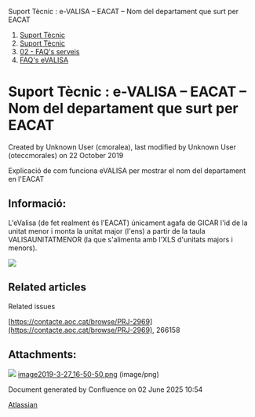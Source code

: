 Suport Tècnic : e-VALISA – EACAT – Nom del departament que surt per EACAT  

1.  [Suport Tècnic](index.md)
2.  [Suport Tècnic](13893782.md)
3.  [02 - FAQ's serveis](26313393.md)
4.  [FAQ's eVALISA](28705569.md)

Suport Tècnic : e-VALISA – EACAT – Nom del departament que surt per EACAT
=========================================================================

Created by Unknown User (cmoralea), last modified by Unknown User (oteccmorales) on 22 October 2019

Explicació de com funciona eVALISA per mostrar el nom del departament en l'EACAT

Informació:
-----------

  

L'eValisa (de fet realment és l'EACAT) únicament agafa de GICAR l'id de la unitat menor i monta la unitat major (l'ens) a partir de la taula VALISAUNITATMENOR (la que s'alimenta amb l'XLS d'unitats majors i menors).

![](attachments/26313669/26316928.png)  

Related articles
----------------

  

Related issues

[https://contacte.aoc.cat/browse/PRJ-2969](https://contacte.aoc.cat/browse/PRJ-2969), 266158 

Attachments:
------------

![](images/icons/bullet_blue.gif) [image2019-3-27\_16-50-50.png](attachments/26313669/26316928.png) (image/png)  

Document generated by Confluence on 02 June 2025 10:54

[Atlassian](http://www.atlassian.com/)